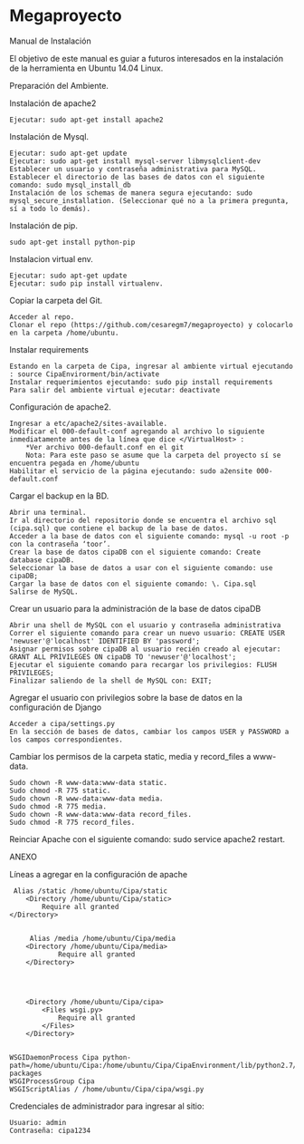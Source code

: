 # Megaproyecto

Manual de Instalación


El objetivo de este manual es guiar a futuros interesados en la instalación de la herramienta en Ubuntu 14.04 Linux.


Preparación del Ambiente.

Instalación de apache2

	Ejecutar: sudo apt-get install apache2

Instalación de Mysql.

	Ejecutar: sudo apt-get update
	Ejecutar: sudo apt-get install mysql-server libmysqlclient-dev
	Establecer un usuario y contraseña administrativa para MySQL.
	Establecer el directorio de las bases de datos con el siguiente comando: sudo mysql_install_db
	Instalación de los schemas de manera segura ejecutando: sudo mysql_secure_installation. (Seleccionar qué no a la primera pregunta, sí a todo lo demás).

Instalación de pip.
	
	sudo apt-get install python-pip

Instalacion virtual env.
	
	Ejecutar: sudo apt-get update
	Ejecutar: sudo pip install virtualenv.

Copiar la carpeta del Git.
	
	Acceder al repo.
	Clonar el repo (https://github.com/cesaregm7/megaproyecto) y colocarlo en la carpeta /home/ubuntu.

Instalar requirements
	
	Estando en la carpeta de Cipa, ingresar al ambiente virtual ejecutando : source CipaEnvirorment/bin/activate
	Instalar requerimientos ejecutando: sudo pip install requirements
	Para salir del ambiente virtual ejecutar: deactivate

Configuración de apache2.
	
	Ingresar a etc/apache2/sites-available.
	Modificar el 000-default-conf agregando al archivo lo siguiente inmediatamente antes de la línea que dice </VirtualHost> :
		*Ver archivo 000-default.conf en el git
		Nota: Para este paso se asume que la carpeta del proyecto sí se encuentra pegada en /home/ubuntu
	Habilitar el servicio de la página ejecutando: sudo a2ensite 000-default.conf


Cargar el backup en la BD.

	Abrir una terminal.
	Ir al directorio del repositorio donde se encuentra el archivo sql (cipa.sql) que contiene el backup de la base de datos.
	Acceder a la base de datos con el siguiente comando: mysql -u root -p con la contraseña ‘toor’.
	Crear la base de datos cipaDB con el siguiente comando: Create database cipaDB.
	Seleccionar la base de datos a usar con el siguiente comando: use cipaDB;
	Cargar la base de datos con el siguiente comando: \. Cipa.sql
	Salirse de MySQL.

Crear un usuario para la administración de la base de datos cipaDB 

	Abrir una shell de MySQL con el usuario y contraseña administrativa
	Correr el siguiente comando para crear un nuevo usuario: CREATE USER 'newuser'@'localhost' IDENTIFIED BY 'password';
	Asignar permisos sobre cipaDB al usuario recién creado al ejecutar: GRANT ALL PRIVILEGES ON cipaDB TO 'newuser'@'localhost';
	Ejecutar el siguiente comando para recargar los privilegios: FLUSH PRIVILEGES;
	Finalizar saliendo de la shell de MySQL con: EXIT;

Agregar el usuario con privilegios sobre la base de datos en la configuración de Django
	
	Acceder a cipa/settings.py
	En la sección de bases de datos, cambiar los campos USER y PASSWORD a los campos correspondientes.

Cambiar los permisos de la carpeta static, media y  record_files a www-data.

	Sudo chown -R www-data:www-data static.
	Sudo chmod -R 775 static.
	Sudo chown -R www-data:www-data media.
	Sudo chmod -R 775 media.
	Sudo chown -R www-data:www-data record_files.
	Sudo chmod -R 775 record_files.

Reinciar Apache con el siguiente comando: sudo service apache2 restart.

ANEXO

Líneas a agregar en la configuración de apache

	 Alias /static /home/ubuntu/Cipa/static
    	<Directory /home/ubuntu/Cipa/static>
        	Require all granted
   	</Directory>


         Alias /media /home/ubuntu/Cipa/media
        <Directory /home/ubuntu/Cipa/media>
                Require all granted
        </Directory>




        <Directory /home/ubuntu/Cipa/cipa>
        	<Files wsgi.py>
        	    Require all granted
	        </Files>
        </Directory>


    WSGIDaemonProcess Cipa python-path=/home/ubuntu/Cipa:/home/ubuntu/Cipa/CipaEnvironment/lib/python2.7/site-packages
    WSGIProcessGroup Cipa
    WSGIScriptAlias / /home/ubuntu/Cipa/cipa/wsgi.py


Credenciales de administrador para ingresar al sitio:

	Usuario: admin
	Contraseña: cipa1234
